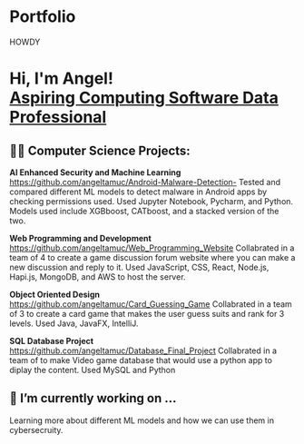 # Portfolio
HOWDY
<h1>Hi, I'm Angel! <br/><a href="https://www.linkedin.com/in/angel-campos-69b74426b/">Aspiring Computing Software Data Professional</a></h1>

<h2>👨‍💻 Computer Science Projects:</h2>

<b>AI Enhanced Security and Machine Learning</b>
https://github.com/angeltamuc/Android-Malware-Detection- 
Tested and compared different ML models to detect malware in Android apps by checking permissions used. 
Used Jupyter Notebook, Pycharm, and Python. Models used include XGBboost, CATboost, and a stacked version of the two.

<b>Web Programming and Development</b>
https://github.com/angeltamuc/Web_Programming_Website
Collabrated in a team of 4 to create a game discussion forum website where you can make a new discussion and reply to it. 
Used JavaScript, CSS, React, Node.js, Hapi.js, MongoDB, and AWS to host the server.

<b>Object Oriented Design</b>
https://github.com/angeltamuc/Card_Guessing_Game
Collabrated in a team of 3 to create a card game that makes the user guess suits and rank for 3 levels.
Used Java, JavaFX, IntelliJ.

<b>SQL Database Project</b>
https://github.com/angeltamuc/Database_Final_Project
Collabrated in a team of  to make Video game database that would use a python app to diplay the content.
Used MySQL and Python


<b> <h2> 🔭 I’m currently working on ... </h2> </b>
Learning more about different ML models and how we can use them in cybersecruity.










